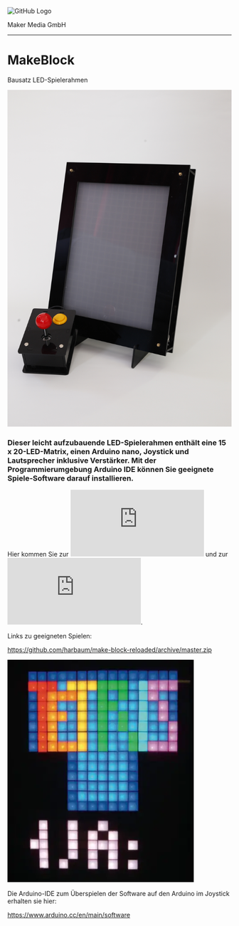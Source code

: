 ![GitHub Logo](http://www.heise.de/make/icons/make_logo.png)

Maker Media GmbH
*** 

# MakeBlock
Bausatz LED-Spielerahmen 

![Picture](https://github.com/MakeMagazinDE/MakeBlock/blob/master/Picture.jpg) 


### Dieser leicht aufzubauende LED-Spielerahmen enthält eine 15 x 20-LED-Matrix, einen Arduino nano, Joystick und Lautsprecher inklusive Verstärker. Mit der Programmierumgebung Arduino IDE können Sie geeignete Spiele-Software darauf installieren.

Hier kommen Sie zur ![Teileliste](https://github.com/MakeMagazinDE/MakeBlock/blob/master/Teileliste/Bauteile.pdf) und zur ![Bauanleitung](https://github.com/MakeMagazinDE/MakeBlock/blob/master/Bauanleitung/Bauanleitung.pdf).

Links zu geeigneten Spielen:

https://github.com/harbaum/make-block-reloaded/archive/master.zip

![Picture](https://github.com/MakeMagazinDE/MakeBlock/blob/master/tn_tetris_hw11.slr_SO.jpg) 

Die Arduino-IDE zum Überspielen der Software auf den Arduino im Joystick erhalten sie hier:

https://www.arduino.cc/en/main/software

